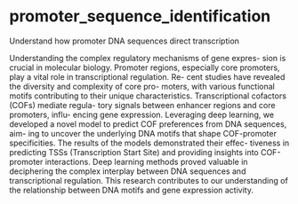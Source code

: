 # promoter_sequence_identification
Understand how promoter DNA sequences direct transcription

Understanding the complex regulatory mechanisms of gene expres-
sion is crucial in molecular biology. Promoter regions, especially
core promoters, play a vital role in transcriptional regulation. Re-
cent studies have revealed the diversity and complexity of core pro-
moters, with various functional motifs contributing to their unique
characteristics. Transcriptional cofactors (COFs) mediate regula-
tory signals between enhancer regions and core promoters, influ-
encing gene expression. Leveraging deep learning, we developed a
novel model to predict COF preferences from DNA sequences, aim-
ing to uncover the underlying DNA motifs that shape COF-promoter
specificities. The results of the models demonstrated their effec-
tiveness in predicting TSSs (Transcription Start Site) and providing
insights into COF-promoter interactions. Deep learning methods
proved valuable in deciphering the complex interplay between DNA
sequences and transcriptional regulation. This research contributes
to our understanding of the relationship between DNA motifs and
gene expression activity.
